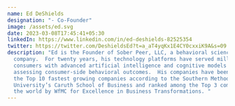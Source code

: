 ```yaml
---
name: Ed DeShields
designation: "- Co-Founder"
image: /assets/ed.svg
date: 2023-03-08T17:45:41+05:30
linkedIn: https://www.linkedin.com/in/ed-deshields-82525354
twitter: https://twitter.com/DeshieldsEd?t=a_aT4yqKx1E4CY0cxxiK9A&s=09
description: "Ed is the Founder of Sober Peer, LLC, a behavioral sciences
  company.  For twenty years, his technology platforms have served millions of
  consumers with advanced artificial intelligence and cognitive models for
  assessing consumer-side behavioral outcomes.  His companies have been among
  the Top 10 fastest growing companies according to the Southern Methodist
  University’s Caruth School of Business and ranked among the Top 3 companies in
  the world by WfMC for Excellence in Business Transformations. "
---
```

